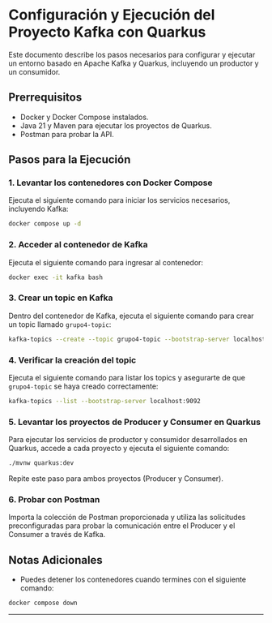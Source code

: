 # Configuración y Ejecución del Proyecto Kafka con Quarkus

Este documento describe los pasos necesarios para configurar y ejecutar un entorno basado en Apache Kafka y Quarkus, incluyendo un productor y un consumidor.

## Prerrequisitos
- Docker y Docker Compose instalados.
- Java 21 y Maven para ejecutar los proyectos de Quarkus.
- Postman para probar la API.

## Pasos para la Ejecución

### 1. Levantar los contenedores con Docker Compose
Ejecuta el siguiente comando para iniciar los servicios necesarios, incluyendo Kafka:

```sh
docker compose up -d
```

### 2. Acceder al contenedor de Kafka
Ejecuta el siguiente comando para ingresar al contenedor:

```sh
docker exec -it kafka bash
```

### 3. Crear un topic en Kafka
Dentro del contenedor de Kafka, ejecuta el siguiente comando para crear un topic llamado `grupo4-topic`:

```sh
kafka-topics --create --topic grupo4-topic --bootstrap-server localhost:9092 --partitions 1 --replication-factor 1
```

### 4. Verificar la creación del topic
Ejecuta el siguiente comando para listar los topics y asegurarte de que `grupo4-topic` se haya creado correctamente:

```sh
kafka-topics --list --bootstrap-server localhost:9092
```

### 5. Levantar los proyectos de Producer y Consumer en Quarkus
Para ejecutar los servicios de productor y consumidor desarrollados en Quarkus, accede a cada proyecto y ejecuta el siguiente comando:

```sh
./mvnw quarkus:dev
```

Repite este paso para ambos proyectos (Producer y Consumer).

### 6. Probar con Postman
Importa la colección de Postman proporcionada y utiliza las solicitudes preconfiguradas para probar la comunicación entre el Producer y el Consumer a través de Kafka.

## Notas Adicionales
- Puedes detener los contenedores cuando termines con el siguiente comando:

```sh
docker compose down
```

---



